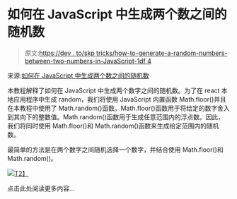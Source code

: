 # 如何在 JavaScript 中生成两个数之间的随机数

> 原文:[https://dev . to/skp tricks/how-to-generate-a-random-numbers-between-two-numbers-in-JavaScript-1df 4](https://dev.to/skptricks/how-to-generate-a-random-number-between-two-numbers-in-javascript-1df4)

来源:[如何在 JavaScript 中生成两个数之间的随机数](https://www.skptricks.com/2019/07/how-to-generate-random-number-between-two-number.html)

本教程解释了如何在 JavaScript 中生成两个数字之间的随机数。为了在 react 本地应用程序中生成 random，我们将使用 JavaScript 内置函数 Math.floor()并且在本教程中使用了 Math.random()函数。Math.floor()函数用于将给定的数字舍入到其向下的整数值。Math.random()函数用于生成任意范围内的浮点数。因此，我们将同时使用 Math.floor()和 Math.random()函数来生成给定范围内的随机数。

最简单的方法是在两个数字之间随机选择一个数字，并结合使用 Math.floor()和 Math.random()。

[![](../Images/8868c1a880844b74854c1188eb30a97d.png)T2】](https://res.cloudinary.com/practicaldev/image/fetch/s--0fpEWEaB--/c_limit%2Cf_auto%2Cfl_progressive%2Cq_auto%2Cw_880/https://1.bp.blogspot.com/-6aSEtHVPrpA/XTaGyRaK0lI/AAAAAAAADHQ/Y8ziU8fVAwMIsela81EfzqAnkCGRu0UFgCLcBGAs/s400/how-to-generate-random-number-between-two-number.jpg)

点击此处阅读更多内容...